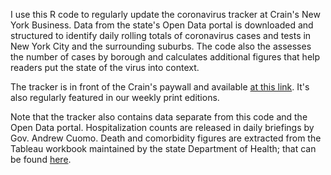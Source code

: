 I use this R code to regularly update the coronavirus tracker at Crain's New York Business. Data from the state's Open Data portal is downloaded and structured to identify daily rolling totals of coronavirus cases and tests in New York City and the surrounding suburbs. The code also the assesses the number of cases by borough and calculates additional figures that help readers put the state of the virus into context.

The tracker is in front of the Crain's paywall and available <a href="https://www.crainsnewyork.com/tracking-coronavirus-new-york">at this link</a>. It's also regularly featured in our weekly print editions.

Note that the tracker also contains data separate from this code and the Open Data portal. Hospitalization counts are released in daily briefings by Gov. Andrew Cuomo. Death and comorbidity figures are extracted from the Tableau workbook maintained by the state Department of Health; that can be found <a href="https://covid19tracker.health.ny.gov/views/NYS-COVID19-Tracker/NYSDOHCOVID-19Tracker-Fatalities?%3Aembed=yes&%3Atoolbar=no&%3Atabs=n">here</a>.
